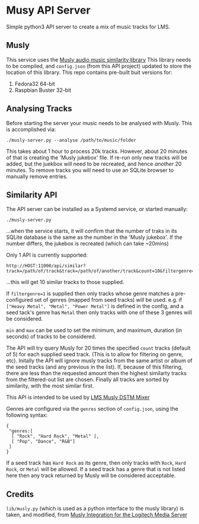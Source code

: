 # Musy API Server

Simple python3 API server to create a mix of music tracks for LMS.

## Musly

This service uses the [Musly audio music similarity library](https://github.com/dominikschnitzer/musly)
This library needs to be compiled, and `config.json` (from this API project)
updated to store the location of this library. This repo contains pre-built
buit versions for:

1. Fedora32 64-bit
2. Raspbian Buster 32-bit

## Analysing Tracks

Before starting the server your music needs to be analysed with Musly. This is
accomplished via:

```
./musly-server.py --analyse /path/to/music/folder
```

This takes about 1 hour to process 20k tracks. However, about 20 minutes of that
is creating the 'Musly jukebox' file. If re-run only new tracks will be added,
but the juekbox will need to be recreated, and hence _another_ 20 minutes. To
remove tracks you will need to use an SQLite browser to manually remove entries.

## Similarity API 

The API server can be installed as a Systemd service, or started manually:

```
./musly-server.py
```

...when the service starts, it will confirm that the number of traks in its
SQLite database is the same as the number in the 'Musly jukebox'. If the
number differs, the jukebox is recreated (which can take ~20mins)

Only 1 API is currently supported:

```
http://HOST:11000/api/similar?track=/path/of/track&track=/path/of/another/track&count=10&filtergenre=1&min=30&max=600
```
...this will get 10 similar tracks to those supplied.

If `filtergenre=1` is supplied then only tracks whose genre matches a
pre-configured set of genres (mapped from seed tracks) will be used. e.g. if
`["Heavy Metal", "Metal", "Power Metal"]` is defined in the config, and a seed
tack's genre has `Metal` then only tracks with one of these 3 genres will be
considered.

`min` and `max` can be used to set the minimum, and maximum, duration (in
seconds) of tracks to be considered.

The API will try query Musly for 20 times the specified `count` tracks
(default of 5) for each supplied seed track. (This is to allow for filtering
on genre, etc). Initally the API will ignore musly tracks from the same artist
or album of the seed tracks (and any previous in the list). If, because of this
filtering, there are less than the requested amount then the highest similarty
tracks from the filtered-out list are chosen. Finally all tracks are sorted by
similarity, with the most similar first.

This API is intended to be used by [LMS Musly DSTM Mixer](https://github.com/CDrummond/lms-muslymixer)

Genres are configured via the `genres` section of `config.json`, using the
following syntax:

```
{
 "genres:[
  [ "Rock", "Hard Rock", "Metal" ],
  [ "Pop", "Dance", "R&B"]
 ]
}
```

If a seed track has `Hard Rock` as its genre, then only tracks with `Rock`,
`Hard Rock`, or `Metal` will be allowed. If a seed track has a genre that is not
listed here then any track returned by Musly will be considered acceptable.

## Credits

`lib/musly.py` (which is used as a python interface to the musly library) is
taken, and modified, from [Musly Integration for the Logitech Media Server](https://www.nexus0.net/pub/sw/lmsmusly)
